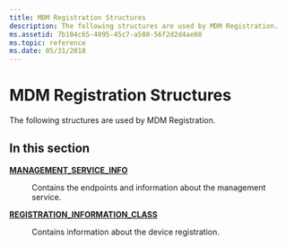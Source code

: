 ```yaml
---
title: MDM Registration Structures
description: The following structures are used by MDM Registration.
ms.assetid: 7b104c65-4095-45c7-a508-56f2d2d4ae08
ms.topic: reference
ms.date: 05/31/2018
---
```


# MDM Registration Structures

The following structures are used by MDM Registration.

## In this section

<dl> <dt>

[**MANAGEMENT\_SERVICE\_INFO**](/windows/desktop/api/MDMRegistration/ns-mdmregistration-management_service_info)
</dt> <dd>

Contains the endpoints and information about the management service.

</dd> <dt>

[**REGISTRATION\_INFORMATION\_CLASS**](/windows/desktop/api/MDMRegistration/ne-mdmregistration-registration_information_class)
</dt> <dd>

Contains information about the device registration.

</dd> </dl>

 

 




